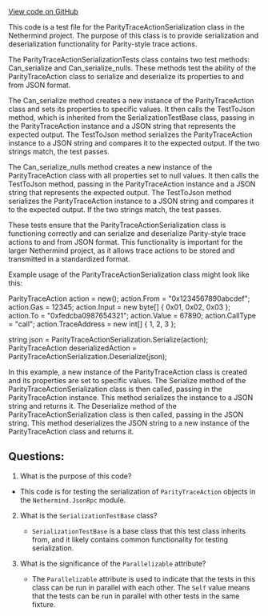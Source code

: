 [View code on GitHub](https://github.com/nethermindeth/nethermind/Nethermind.JsonRpc.Test/Modules/Trace/ParityTraceActionSerializationTests.cs)

This code is a test file for the ParityTraceActionSerialization class in the Nethermind project. The purpose of this class is to provide serialization and deserialization functionality for Parity-style trace actions. 

The ParityTraceActionSerializationTests class contains two test methods: Can_serialize and Can_serialize_nulls. These methods test the ability of the ParityTraceAction class to serialize and deserialize its properties to and from JSON format. 

The Can_serialize method creates a new instance of the ParityTraceAction class and sets its properties to specific values. It then calls the TestToJson method, which is inherited from the SerializationTestBase class, passing in the ParityTraceAction instance and a JSON string that represents the expected output. The TestToJson method serializes the ParityTraceAction instance to a JSON string and compares it to the expected output. If the two strings match, the test passes. 

The Can_serialize_nulls method creates a new instance of the ParityTraceAction class with all properties set to null values. It then calls the TestToJson method, passing in the ParityTraceAction instance and a JSON string that represents the expected output. The TestToJson method serializes the ParityTraceAction instance to a JSON string and compares it to the expected output. If the two strings match, the test passes. 

These tests ensure that the ParityTraceActionSerialization class is functioning correctly and can serialize and deserialize Parity-style trace actions to and from JSON format. This functionality is important for the larger Nethermind project, as it allows trace actions to be stored and transmitted in a standardized format. 

Example usage of the ParityTraceActionSerialization class might look like this:

ParityTraceAction action = new();
action.From = "0x1234567890abcdef";
action.Gas = 12345;
action.Input = new byte[] { 0x01, 0x02, 0x03 };
action.To = "0xfedcba0987654321";
action.Value = 67890;
action.CallType = "call";
action.TraceAddress = new int[] { 1, 2, 3 };

string json = ParityTraceActionSerialization.Serialize(action);
ParityTraceAction deserializedAction = ParityTraceActionSerialization.Deserialize(json);

In this example, a new instance of the ParityTraceAction class is created and its properties are set to specific values. The Serialize method of the ParityTraceActionSerialization class is then called, passing in the ParityTraceAction instance. This method serializes the instance to a JSON string and returns it. The Deserialize method of the ParityTraceActionSerialization class is then called, passing in the JSON string. This method deserializes the JSON string to a new instance of the ParityTraceAction class and returns it.
## Questions: 
 1. What is the purpose of this code?
   - This code is for testing the serialization of `ParityTraceAction` objects in the `Nethermind.JsonRpc` module.

2. What is the `SerializationTestBase` class?
   - `SerializationTestBase` is a base class that this test class inherits from, and it likely contains common functionality for testing serialization.

3. What is the significance of the `Parallelizable` attribute?
   - The `Parallelizable` attribute is used to indicate that the tests in this class can be run in parallel with each other. The `Self` value means that the tests can be run in parallel with other tests in the same fixture.